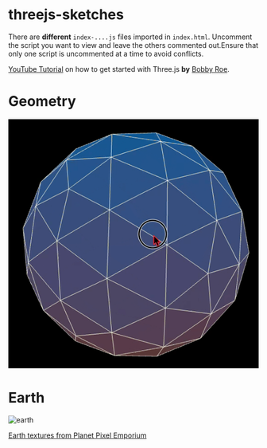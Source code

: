 # threejs-sketches

There are **different** `index-....js` files imported in `index.html`. Uncomment the script you want to view and leave the others commented out.Ensure that only one script is uncommented at a time to avoid conflicts. 

[YouTube Tutorial](https://www.youtube.com/watch?v=UMqNHi1GDAE&t=11s) on how to get started with Three.js **by** [Bobby Roe](https://github.com/bobbyroe).

# Geometry

![iso](/readmeAssets/iso.gif)

# Earth

![earth](/readmeAssets/earth.gif)

[Earth textures from Planet Pixel Emporium](https://planetpixelemporium.com/earth.html)

